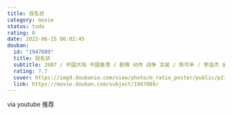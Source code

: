 ```yaml
---
title: 投名状
category: movie
status: todo
rating: 0
date: 2022-06-15 06:02:45
douban:
  id: "1947089"
  title: 投名状
  subtitle: 2007 / 中国大陆 中国香港 / 剧情 动作 战争 古装 / 陈可辛 / 李连杰 金城武
  rating: 7.7
  cover: https://img9.doubanio.com/view/photo/m_ratio_poster/public/p2167464205.jpg
  link: https://movie.douban.com/subject/1947089/
---
```


via youtube 推荐